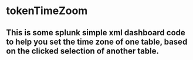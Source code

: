 # tokenTimeZoom
## This is some splunk simple xml dashboard code to help you set the time zone of one table, based on the clicked selection of another table.

